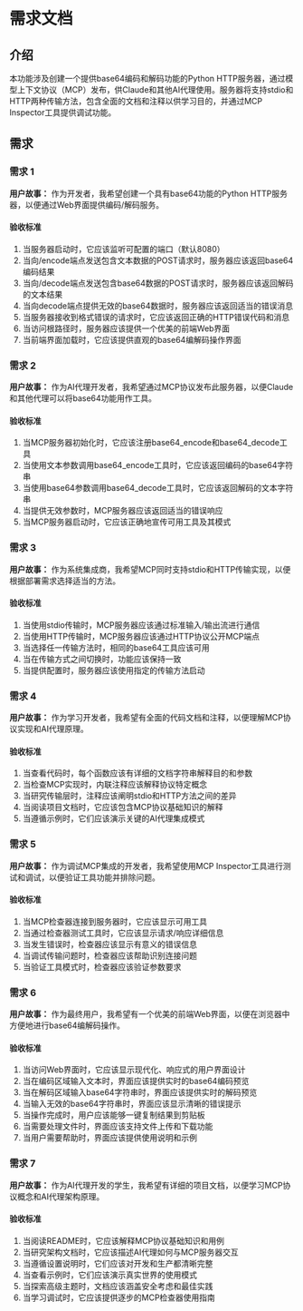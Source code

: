 # 需求文档

## 介绍

本功能涉及创建一个提供base64编码和解码功能的Python HTTP服务器，通过模型上下文协议（MCP）发布，供Claude和其他AI代理使用。服务器将支持stdio和HTTP两种传输方法，包含全面的文档和注释以供学习目的，并通过MCP Inspector工具提供调试功能。

## 需求

### 需求 1

**用户故事：** 作为开发者，我希望创建一个具有base64功能的Python HTTP服务器，以便通过Web界面提供编码/解码服务。

#### 验收标准

1. 当服务器启动时，它应该监听可配置的端口（默认8080）
2. 当向/encode端点发送包含文本数据的POST请求时，服务器应该返回base64编码结果
3. 当向/decode端点发送包含base64数据的POST请求时，服务器应该返回解码的文本结果
4. 当向decode端点提供无效的base64数据时，服务器应该返回适当的错误消息
5. 当服务器接收到格式错误的请求时，它应该返回正确的HTTP错误代码和消息
6. 当访问根路径时，服务器应该提供一个优美的前端Web界面
7. 当前端界面加载时，它应该提供直观的base64编解码操作界面

### 需求 2

**用户故事：** 作为AI代理开发者，我希望通过MCP协议发布此服务器，以便Claude和其他代理可以将base64功能用作工具。

#### 验收标准

1. 当MCP服务器初始化时，它应该注册base64_encode和base64_decode工具
2. 当使用文本参数调用base64_encode工具时，它应该返回编码的base64字符串
3. 当使用base64参数调用base64_decode工具时，它应该返回解码的文本字符串
4. 当提供无效参数时，MCP服务器应该返回适当的错误响应
5. 当MCP服务器启动时，它应该正确地宣传可用工具及其模式

### 需求 3

**用户故事：** 作为系统集成商，我希望MCP同时支持stdio和HTTP传输实现，以便根据部署需求选择适当的方法。

#### 验收标准

1. 当使用stdio传输时，MCP服务器应该通过标准输入/输出流进行通信
2. 当使用HTTP传输时，MCP服务器应该通过HTTP协议公开MCP端点
3. 当选择任一传输方法时，相同的base64工具应该可用
4. 当在传输方式之间切换时，功能应该保持一致
5. 当提供配置时，服务器应该使用指定的传输方法启动

### 需求 4

**用户故事：** 作为学习开发者，我希望有全面的代码文档和注释，以便理解MCP协议实现和AI代理原理。

#### 验收标准

1. 当查看代码时，每个函数应该有详细的文档字符串解释目的和参数
2. 当检查MCP实现时，内联注释应该解释协议特定概念
3. 当研究传输层时，注释应该阐明stdio和HTTP方法之间的差异
4. 当阅读项目文档时，它应该包含MCP协议基础知识的解释
5. 当遵循示例时，它们应该演示关键的AI代理集成模式

### 需求 5

**用户故事：** 作为调试MCP集成的开发者，我希望使用MCP Inspector工具进行测试和调试，以便验证工具功能并排除问题。

#### 验收标准

1. 当MCP检查器连接到服务器时，它应该显示可用工具
2. 当通过检查器测试工具时，它应该显示请求/响应详细信息
3. 当发生错误时，检查器应该显示有意义的错误信息
4. 当调试传输问题时，检查器应该帮助识别连接问题
5. 当验证工具模式时，检查器应该验证参数要求

### 需求 6

**用户故事：** 作为最终用户，我希望有一个优美的前端Web界面，以便在浏览器中方便地进行base64编解码操作。

#### 验收标准

1. 当访问Web界面时，它应该显示现代化、响应式的用户界面设计
2. 当在编码区域输入文本时，界面应该提供实时的base64编码预览
3. 当在解码区域输入base64字符串时，界面应该提供实时的解码预览
4. 当输入无效的base64字符串时，界面应该显示清晰的错误提示
5. 当操作完成时，用户应该能够一键复制结果到剪贴板
6. 当需要处理文件时，界面应该支持文件上传和下载功能
7. 当用户需要帮助时，界面应该提供使用说明和示例

### 需求 7

**用户故事：** 作为AI代理开发的学生，我希望有详细的项目文档，以便学习MCP协议概念和AI代理架构原理。

#### 验收标准

1. 当阅读README时，它应该解释MCP协议基础知识和用例
2. 当研究架构文档时，它应该描述AI代理如何与MCP服务器交互
3. 当遵循设置说明时，它们应该对开发和生产都清晰完整
4. 当查看示例时，它们应该演示真实世界的使用模式
5. 当探索高级主题时，文档应该涵盖安全考虑和最佳实践
6. 当学习调试时，它应该提供逐步的MCP检查器使用指南